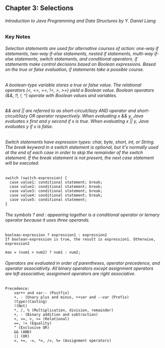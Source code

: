## Chapter 3: Selections
###### Introduction to Java Programming and Data Structures by Y. Daniel Liang
### Key Notes
###### Selection statements are used for alternative courses of action: one-way if statements, two-way if-else statements, nested if statements, multi-way if-else statements, switch statements, and conditional operators. if statements make control decisions based on Boolean expressions. Based on the true or false evaluation, if statements take a possible course.
###### A boolean-type variable stores a true or false value. The relational operators (<, <=, ==, !=, >, >=) yield a Boolean value. Boolean operators (&&, !!, !, ^) operate with Boolean values and variables.
###### && and || are referred to as short-circuit/lazy AND operator and short-circuit/lazy OR operator respectively. When evaluating x && y, Java evaluates x first and y second if x is true. When evaluating x || y, Java evaluates y if x is false.
###### Switch statements have expression types: char, byte, short, int, or String. The break keyword in a switch statement is optional, but it's normally used at the end of each case in order to skip the remainder of the switch statement. If the break statement is not present, the next case statement will be executed.

    switch (switch-expression) {
      case value1: conditional statement; break;
      case value2: conditional statement; break;
      case value3: conditional statement; break;
      case value4: conditional statement; break;
      case value5: conditional statement;
    }

###### The symbols ? and : appearing together is a conditional operator or ternary operator because it uses three operands.
    boolean-expression ? expression1 : expression2
    If boolean-expression is true, the result is expression1. Otherwise, expression2
    
    max = (num1 > num2) ? num1 : num2;
    
###### Operators are evaluated in order of parentheses, operator precedence, and operator associativity. All binary operators except assignment operators are left associative; assignment operators are right associative.
    Precedence:
        var++ and var-- (Postfix)
        +, - (Unary plus and minus, ++var and --var (Prefix)
        (type)(Casting)
        !(Not)
        *, /, % (Multiplication, division, remainder)
        +, - (Binary addition and subtraction)
        <, <=, >, >= (Relational)
        ==, != (Equality)
        ^ (Exclusive OR)
        && (AND)
        || (OR)
        =, +=, -=, *=, /=, %= (Assignment operators)
